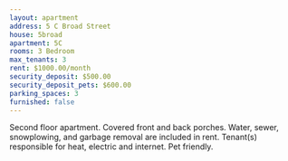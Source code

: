 ```yaml
---
layout: apartment
address: 5 C Broad Street
house: 5broad
apartment: 5C
rooms: 3 Bedroom
max_tenants: 3
rent: $1000.00/month
security_deposit: $500.00
security_deposit_pets: $600.00
parking_spaces: 3
furnished: false
---
```


Second floor apartment. Covered front and back porches. Water, sewer, snowplowing, and
garbage removal are included in rent. Tenant(s) responsible for heat, electric and internet. Pet friendly.
